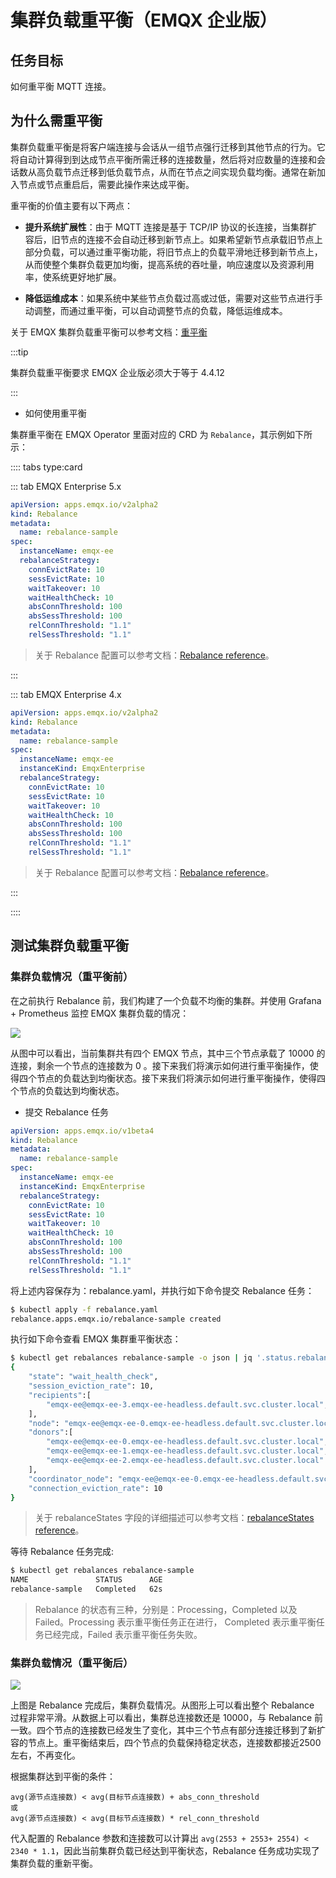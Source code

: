 # 集群负载重平衡（EMQX 企业版）

## 任务目标

如何重平衡 MQTT 连接。

## 为什么需重平衡

集群负载重平衡是将客户端连接与会话从一组节点强行迁移到其他节点的行为。它将自动计算得到到达成节点平衡所需迁移的连接数量，然后将对应数量的连接和会话数从高负载节点迁移到低负载节点，从而在节点之间实现负载均衡。通常在新加入节点或节点重启后，需要此操作来达成平衡。

重平衡的价值主要有以下两点：

- **提升系统扩展性**：由于 MQTT 连接是基于 TCP/IP 协议的长连接，当集群扩容后，旧节点的连接不会自动迁移到新节点上。如果希望新节点承载旧节点上部分负载，可以通过重平衡功能，将旧节点上的负载平滑地迁移到新节点上，从而使整个集群负载更加均衡，提高系统的吞吐量，响应速度以及资源利用率，使系统更好地扩展。

- **降低运维成本**：如果系统中某些节点负载过高或过低，需要对这些节点进行手动调整，而通过重平衡，可以自动调整节点的负载，降低运维成本。

关于 EMQX 集群负载重平衡可以参考文档：[重平衡](https://docs.emqx.com/zh/enterprise/v5.1/deploy/cluster/rebalancing.html#%E9%9B%86%E7%BE%A4%E8%B4%9F%E8%BD%BD%E9%87%8D%E5%B9%B3%E8%A1%A1)

:::tip

集群负载重平衡要求 EMQX 企业版必须大于等于 4.4.12

:::

- 如何使用重平衡

集群重平衡在 EMQX Operator 里面对应的 CRD 为 `Rebalance`，其示例如下所示：

:::: tabs type:card

::: tab EMQX Enterprise 5.x

```yaml
apiVersion: apps.emqx.io/v2alpha2
kind: Rebalance
metadata:
  name: rebalance-sample
spec:
  instanceName: emqx-ee
  rebalanceStrategy:
    connEvictRate: 10
    sessEvictRate: 10
    waitTakeover: 10
    waitHealthCheck: 10
    absConnThreshold: 100
    absSessThreshold: 100
    relConnThreshold: "1.1"
    relSessThreshold: "1.1"
```

> 关于 Rebalance 配置可以参考文档：[Rebalance reference](../reference/v2alpha2-reference.md#rebalancestrategy)。

:::

::: tab EMQX Enterprise 4.x

```yaml
apiVersion: apps.emqx.io/v2alpha2
kind: Rebalance
metadata:
  name: rebalance-sample
spec:
  instanceName: emqx-ee
  instanceKind: EmqxEnterprise
  rebalanceStrategy:
    connEvictRate: 10
    sessEvictRate: 10
    waitTakeover: 10
    waitHealthCheck: 10
    absConnThreshold: 100
    absSessThreshold: 100
    relConnThreshold: "1.1"
    relSessThreshold: "1.1"
```

> 关于 Rebalance 配置可以参考文档：[Rebalance reference](../reference/v1beta4-reference.md#rebalancestrategy)。

:::

::::



## 测试集群负载重平衡

### 集群负载情况（重平衡前）

在之前执行 Rebalance 前，我们构建了一个负载不均衡的集群。并使用 Grafana + Prometheus 监控 EMQX 集群负载的情况：

![](./assets/configure-emqx-rebalance/before-rebalance.png)

从图中可以看出，当前集群共有四个 EMQX 节点，其中三个节点承载了 10000 的连接，剩余一个节点的连接数为 0 。接下来我们将演示如何进行重平衡操作，使得四个节点的负载达到均衡状态。接下来我们将演示如何进行重平衡操作，使得四个节点的负载达到均衡状态。

- 提交 Rebalance 任务

```yaml
apiVersion: apps.emqx.io/v1beta4
kind: Rebalance
metadata:
  name: rebalance-sample
spec:
  instanceName: emqx-ee
  instanceKind: EmqxEnterprise
  rebalanceStrategy:
    connEvictRate: 10
    sessEvictRate: 10
    waitTakeover: 10
    waitHealthCheck: 10
    absConnThreshold: 100
    absSessThreshold: 100
    relConnThreshold: "1.1"
    relSessThreshold: "1.1"
```

将上述内容保存为：rebalance.yaml，并执行如下命令提交 Rebalance 任务：

```bash
$ kubectl apply -f rebalance.yaml
rebalance.apps.emqx.io/rebalance-sample created
```

执行如下命令查看 EMQX 集群重平衡状态：

```bash
$ kubectl get rebalances rebalance-sample -o json | jq '.status.rebalanceStates'
{
    "state": "wait_health_check",
    "session_eviction_rate": 10,
    "recipients":[
        "emqx-ee@emqx-ee-3.emqx-ee-headless.default.svc.cluster.local",
    ],
    "node": "emqx-ee@emqx-ee-0.emqx-ee-headless.default.svc.cluster.local",
    "donors":[
        "emqx-ee@emqx-ee-0.emqx-ee-headless.default.svc.cluster.local",
        "emqx-ee@emqx-ee-1.emqx-ee-headless.default.svc.cluster.local",
        "emqx-ee@emqx-ee-2.emqx-ee-headless.default.svc.cluster.local"
    ],
    "coordinator_node": "emqx-ee@emqx-ee-0.emqx-ee-headless.default.svc.cluster.local",
    "connection_eviction_rate": 10
}
```

> 关于 rebalanceStates 字段的详细描述可以参考文档：[rebalanceStates reference](../reference/v1beta4-reference.md#rebalancestate)。

等待 Rebalance 任务完成:

```bash
$ kubectl get rebalances rebalance-sample
NAME               STATUS      AGE
rebalance-sample   Completed   62s
```

> Rebalance 的状态有三种，分别是：Processing，Completed 以及 Failed。Processing 表示重平衡任务正在进行， Completed 表示重平衡任务已经完成，Failed 表示重平衡任务失败。

### 集群负载情况（重平衡后）

![](./assets/configure-emqx-rebalance/after-rebalance.png)

上图是 Rebalance 完成后，集群负载情况。从图形上可以看出整个 Rebalance 过程非常平滑。从数据上可以看出，集群总连接数还是 10000，与 Rebalance 前一致。四个节点的连接数已经发生了变化，其中三个节点有部分连接迁移到了新扩容的节点上。重平衡结束后，四个节点的负载保持稳定状态，连接数都接近2500左右，不再变化。

根据集群达到平衡的条件：

```
avg(源节点连接数) < avg(目标节点连接数) + abs_conn_threshold
或
avg(源节点连接数) < avg(目标节点连接数) * rel_conn_threshold
```

代入配置的 Rebalance 参数和连接数可以计算出 `avg(2553 + 2553+ 2554) < 2340 * 1.1`，因此当前集群负载已经达到平衡状态，Rebalance 任务成功实现了集群负载的重新平衡。
